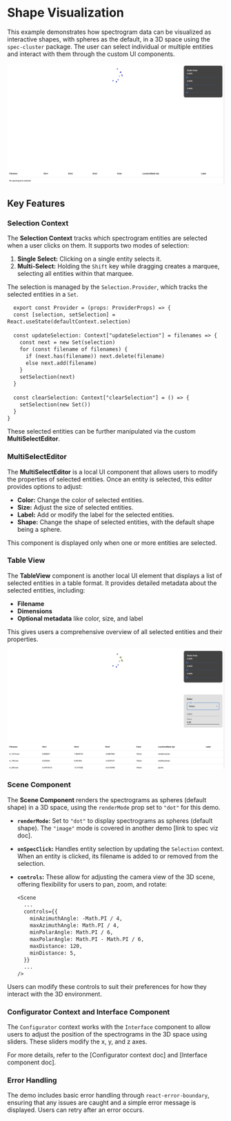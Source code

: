 # Shape Visualization

This example demonstrates how spectrogram data can be visualized as interactive shapes, with spheres as the default, in a 3D space using the `spec-cluster` package. The user can select individual or multiple entities and interact with them through the custom UI components.

![shape-demo](../example-png/shape-demo.png)

## Key Features

### Selection Context

The **Selection Context** tracks which spectrogram entities are selected when a user clicks on them. It supports two modes of selection:

1. **Single Select:** Clicking on a single entity selects it.
2. **Multi-Select:** Holding the `Shift` key while dragging creates a marquee, selecting all entities within that marquee.

The selection is managed by the `Selection.Provider`, which tracks the selected entities in a `Set`. 

```tsx
  export const Provider = (props: ProviderProps) => {
  const [selection, setSelection] = React.useState(defaultContext.selection)

  const updateSelection: Context["updateSelection"] = filenames => {
    const next = new Set(selection)
    for (const filename of filenames) {
      if (next.has(filename)) next.delete(filename)
      else next.add(filename)
    }
    setSelection(next)
  }

  const clearSelection: Context["clearSelection"] = () => {
    setSelection(new Set())
  }
}
  ```

These selected entities can be further manipulated via the custom **MultiSelectEditor**.


### MultiSelectEditor

The **MultiSelectEditor** is a local UI component that allows users to modify the properties of selected entities. Once an entity is selected, this editor provides options to adjust:

- **Color:** Change the color of selected entities.
- **Size:** Adjust the size of selected entities.
- **Label:** Add or modify the label for the selected entities.
- **Shape:** Change the shape of selected entities, with the default shape being a sphere.

This component is displayed only when one or more entities are selected.


### Table View

The **TableView** component is another local UI element that displays a list of selected entities in a table format. It provides detailed metadata about the selected entities, including:

- **Filename**
- **Dimensions**
- **Optional metadata** like color, size, and label

This gives users a comprehensive overview of all selected entities and their properties.

![shape-demo-selected](../example-png/shape-demo-selected.png)


### Scene Component

The **Scene Component** renders the spectrograms as spheres (default shape) in a 3D space, using the `renderMode` prop set to `"dot"` for this demo.

- **`renderMode`:** Set to `"dot"` to display spectrograms as spheres (default shape). The `"image"` mode is covered in another demo [link to spec viz doc].
- **`onSpecClick`:** Handles entity selection by updating the `Selection` context. When an entity is clicked, its filename is added to or removed from the selection.
  
- **`controls`:** These allow for adjusting the camera view of the 3D scene, offering flexibility for users to pan, zoom, and rotate:

  ```tsx
  <Scene
    ...
    controls={{
      minAzimuthAngle: -Math.PI / 4,
      maxAzimuthAngle: Math.PI / 4,
      minPolarAngle: Math.PI / 6,
      maxPolarAngle: Math.PI - Math.PI / 6,
      maxDistance: 120,
      minDistance: 5,
    }}
    ...
  />
  ```

Users can modify these controls to suit their preferences for how they interact with the 3D environment.


### Configurator Context and Interface Component

The `Configurator` context works with the `Interface` component to allow users to adjust the position of the spectrograms in the 3D space using sliders. These sliders modify the x, y, and z axes.

For more details, refer to the [Configurator context doc] and [Interface component doc].


### Error Handling

The demo includes basic error handling through `react-error-boundary`, ensuring that any issues are caught and a simple error message is displayed. Users can retry after an error occurs.
